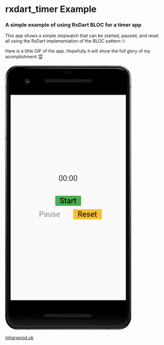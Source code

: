 # rxdart_timer Example
### A simple example of using RxDart BLOC for a timer app

This app shows a simple stopwatch that can be started, paused, and reset all using the RxDart implementation of the BLOC pattern ⏱

Here is a little GIF of the app. Hopefully it will show the full glory of my acomplishment 🏆

![](https://github.com/IT-Delinquent/rxdart_timer/blob/master/rxdart_timer_gif.gif)

[mharwood.uk](https://mharwood.uk)

